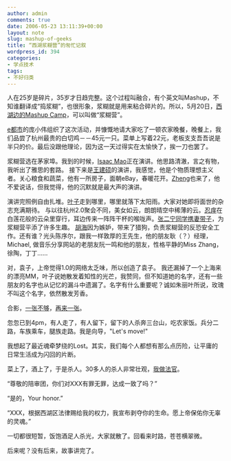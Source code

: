 ```yaml
---
author: admin
comments: true
date: 2006-05-23 13:11:39+00:00
layout: note
slug: mashup-of-geeks
title: “西湖浆糊营”的匆忙记叙
wordpress_id: 394
categories:
- 学点技术
tags:
- 不好归类
---
```


人在25岁是碎片，35岁才日趋完整。这个过程叫融合，有个英文叫Mashup，不知谁翻译成“捣浆糊”，也很形象，浆糊就是用来粘合碎片的。所以，5月20日，[西湖边的Mashup Camp](http://www.yupoo.com/word/mashup)，可以叫做“浆糊营”。

[e都市](http://www.wangpei.net/www.edushi.com)的庞小伟组织了这次活动，并慷慨地请大家吃了一顿农家晚餐，晚餐上，我们品尝了杭州最贵的白切鸡－－45元一只。菜单上写着22元，老板支支吾吾说是半只的价。最后没跟他理论，因为这一天过得实在太愉快了，挨一刀也罢了。

浆糊营选在茅家埠。我到的时候，[Isaac Mao](http://www.flickr.com/photos/isaacmao/)正在演讲。他思路清澈，言之有物，我听出了雅思的套路。 接下来是[王建硕](http://www.wangpei.net/www.whangjianshuo.com)的演讲，我感觉，他是个物质理想主义者。关心粮食和蔬菜，他有一所房子，面朝eBay，春暖花开。[Zheng](http://www.wangpei.net/www.klogs.org)也来了，他不爱说话，但我觉得，他的沉默就是最大声的演讲。

演讲完照例自由扎堆。[叶子](http://www.uuzone.com/blog/yezi/)走到哪里，哪里就落下太阳雨。大家对她即将面世的杂志充满期待。
与以往杭州2.0聚会不同，美女如云，朗朗晴空中稀薄的云。[忍痒](http://www.wangpei.net/www.golao.com)在白莲花般的云朵里穿行，耳边传来一阵阵干杯的喉咙声。[张二宁同学携妻带子](http://www.flickr.com/photos/zendragon/)，为浆糊营平添了许多生趣。 [胡海](http://www.wangpei.net/www.5dblog.com)因为嫉妒，带来了猎狗，负责浆糊营的反恐安全工作。还有谁？光头陈序尔，跟我一样敦厚的王先生，他的朋友耿（？）经理，Michael, 做音乐分享网站的老朋友阮一鸣和他的朋友，性格平静的Miss Zhang，徐陶，丁丁……

对，袁子，上帝觉得1.0的网络太乏味，所以创造了袁子。 我还漏掉了一个上海来的漂亮MM，叶子说她散发着知性的光芒，我赞同，但不知道她的名字，还有一些朋友的名字也从记忆的漏斗中遗漏了。名字有什么重要呢？诚如朱丽叶所说，玫瑰不叫这个名字，依然散发芳香。

合影，[一张不够](http://static.flickr.com/49/150582323_9806ae84d8_m.jpg)，[再来一张](http://static.flickr.com/51/150582610_09f7254a41_m.jpg)。

忽忽已到4pm，有人走了，有人留下，留下的人杀奔三台山，吃农家饭。兵分二路，车族乘车，腿族走路。我是向导，"Let's move!"

我想起了最近魂牵梦绕的Lost。其实，我们每个人都想有那么点历险，让平庸的日常生活成为闪回的片断。

菜上了，酒上了，于是杀人。30多人的杀人非常壮观，[我做法官](http://static.flickr.com/45/151950439_d28b572eee_m.jpg)。

“尊敬的陪审团，你们对XXX有罪无罪，达成一致了吗？”

“是的，Your honor.”

“XXX，根据西湖区法律赐给我的权力，我宣布剥夺你的生命。愿上帝保佑你无辜的灵魂。”

一切都很短暂，饭饱酒足人杀光，大家就散了。回看来时路，苍苍横翠微。

后来呢？没有后来，故事讲完了。
